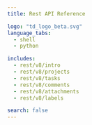 ```yaml
---
title: Rest API Reference

logo: "td_logo_beta.svg"
language_tabs:
  - shell
  - python

includes:
  - rest/v8/intro
  - rest/v8/projects
  - rest/v8/tasks
  - rest/v8/comments
  - rest/v8/attachments
  - rest/v8/labels

search: false
---
```

